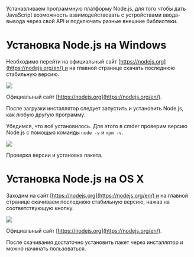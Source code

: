 
Устанавливаем программную платформу Node.js, для того чтобы дать JavaScript возможность взаимодействовать с устройствами ввода-вывода через свой API и подключать разные внешние библиотеки.

# **Установка Node.js на Windows**

Необходимо перейти на официальный сайт [https://nodejs.org](https://nodejs.org/en/) и на главной странице скачать последнюю стабильную версию.

![](https://assets.htmlacademy.ru/img/blog/87/nodejs.org@1x.png)

Официальный сайт [https://nodejs.org](https://nodejs.org/en/).

После загрузки инсталлятор следует запустить и установить Node.js, как любую другую программу.

Убедимся, что всё установилось. Для этого в cmder проверим версию Node.js с помощью команды `node -v` и `npm -v`.

![](https://assets.htmlacademy.ru/img/blog/87/package_installation@1x.png)

Проверка версии и установка пакета.

# **Установка Node.js на OS X**

Заходим на сайт [https://nodejs.org](https://nodejs.org/en/) и на главной странице скачиваем последнюю стабильную версию, нажав на соответствующую кнопку.

![](https://assets.htmlacademy.ru/img/blog/87/nodejs.org@1x.png)

Официальный сайт [https://nodejs.org](https://nodejs.org/en/).

После скачивания достаточно установить пакет через инсталлятор и можно начинать пользоваться.

